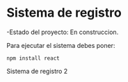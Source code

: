<h1>Sistema de registro</h1>

-Estado del proyecto: En construccion.

Para ejecutar el sistema debes poner:

```npm install react```

Sistema de registro 2
